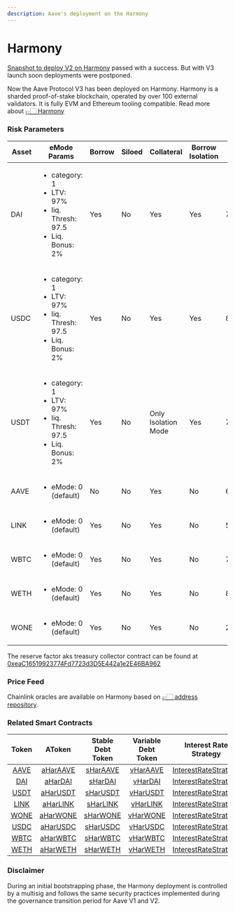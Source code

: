```yaml
---
description: Aave's deployment on the Harmony
---
```


# Harmony

[Snapshot to deploy V2 on Harmony](https://snapshot.org/#/aave.eth/proposal/QmYYBedL9aRFdC5DUgjN3QMoYxvJhAUBb2sEyhFuVQZbLG) passed with a success. But with V3 launch soon deployments were postponed.

Now the Aave Protocol V3 has been deployed on Harmony. Harmony is a sharded proof-of-stake blockchain, operated by over 100 external validators. It is fully EVM and Ethereum tooling compatible. Read more about [👉🏻 Harmony](https://www.harmony.one/)

### Risk Parameters

| Asset | eMode Params     | Borrow | Siloed | Collateral | Borrow Isolation | LTV | Liq. Thresh | Liq. Bonus | Debt Ceil | Supply Cap | Borrow Cap | Reserve Factor |
| ----- | ---------------- | --- | --- | ---------- | ----- | --- | ----------  | ---------- | --------- | ----- | ----- | -------------- |
| DAI   | <ul><li>category: 1 </li><li>LTV: 97%</li><li>liq. Thresh: 97.5</li><li>Liq. Bonus: 2%</li></ul> | Yes | No | Yes | Yes | 75% | 80% |  5% | - | 2B | 0 | 10% |
| USDC  | <ul><li>category: 1 </li><li>LTV: 97%</li><li>liq. Thresh: 97.5</li><li>Liq. Bonus: 2%</li></ul> | Yes | No | Yes | Yes | 82.5% | 85% |  4% | - | 2B | 0 | 10% |
| USDT  | <ul><li>category: 1 </li><li>LTV: 97%</li><li>liq. Thresh: 97.5</li><li>Liq. Bonus: 2%</li></ul> | Yes | No | Only Isolation Mode | Yes | 75% | 80% |  5% | 5M | 2B | 0 | 10% |
| AAVE  | <ul><li>eMode: 0 (default)</li></ul> | No  | No | Yes | No | 60% | 70% | 7.5% | - | 0 | 0 |  0% |
| LINK  | <ul><li>eMode: 0 (default)</li></ul> | Yes | No | Yes | No | 50% | 65% | 7.5% | - | 0 | 0 | 20% |
| WBTC  | <ul><li>eMode: 0 (default)</li></ul> | Yes | No | Yes | No | 70% | 75% | 6.5% | - | 0 | 0 | 20% |
| WETH  | <ul><li>eMode: 0 (default)</li></ul> | Yes | No | Yes | No | 80% | 82.5% | 5% | - | 0 | 0 | 10% |
| WONE  | <ul><li>eMode: 0 (default)</li></ul> | Yes | No | Yes | No | 25% | 45% | 15% | - | 0 | 0 | 20% |

The reserve factor aks treasury collector contract can be found at [0xeaC16519923774Fd7723d3D5E442a1e2E46BA962](https://explorer.harmony.one/address/0xeac16519923774fd7723d3d5e442a1e2e46ba962)

### Price Feed

Chainlink oracles are available on Harmony based on [👉🏻 address repository](https://docs.chain.link/docs/harmony-price-feeds/).

### Related Smart Contracts

| Token   | AToken | Stable Debt Token  | Variable Debt Token  | Interest Rate Strategy |
| :-----: | :----: | :----------------: | :------------------: | :--------------------: |
| [AAVE](https://explorer.harmony.one/address/0xcF323Aad9E522B93F11c352CaA519Ad0E14eB40F) | [aHarAAVE](https://explorer.harmony.one/address/0xf329e36C7bF6E5E86ce2150875a84Ce77f477375) | [sHarAAVE](https://explorer.harmony.one/address/0xfAeF6A702D15428E588d4C0614AEFb4348D83D48) | [vHarAAVE](https://explorer.harmony.one/address/0xE80761Ea617F66F96274eA5e8c37f03960ecC679) | [InterestRateStrategy](https://explorer.harmony.one/address/0x4aa694e6c06d6162d95be98a2df6a521d5a7b521) |
| [DAI](https://explorer.harmony.one/address/0xEf977d2f931C1978Db5F6747666fa1eACB0d0339) | [aHarDAI](https://explorer.harmony.one/address/0x82E64f49Ed5EC1bC6e43DAD4FC8Af9bb3A2312EE) | [sHarDAI](https://explorer.harmony.one/address/0xd94112B5B62d53C9402e7A60289c6810dEF1dC9B) | [vHarDAI](https://explorer.harmony.one/address/0x8619d80FB0141ba7F184CbF22fd724116D9f7ffC)| [InterestRateStrategy](https://explorer.harmony.one/address/0xa9f3c3cae095527061e6d270dbe163693e6fda9d) |
| [USDT](https://explorer.harmony.one/address/0x3C2B8Be99c50593081EAA2A724F0B8285F5aba8f) | [aHarUSDT](https://explorer.harmony.one/address/0x6ab707Aca953eDAeFBc4fD23bA73294241490620) | [sHarUSDT](https://explorer.harmony.one/address/0x70eFfc565DB6EEf7B927610155602d31b670e802) | [vHarUSDT](https://explorer.harmony.one/address/0xfb00AC187a8Eb5AFAE4eACE434F493Eb62672df7) | [InterestRateStrategy](https://explorer.harmony.one/address/0xf4a0039F2d4a2EaD5216AbB6Ae4C4C3AA2dB9b82) |
| [LINK](https://explorer.harmony.one/address/0x218532a12a389a4a92fC0C5Fb22901D1c19198aA) | [aHarLINK](https://explorer.harmony.one/address/0x191c10Aa4AF7C30e871E70C95dB0E4eb77237530) | [sHarLINK](https://explorer.harmony.one/address/0x89D976629b7055ff1ca02b927BA3e020F22A44e4) | [vHarLINK](https://explorer.harmony.one/address/0x953A573793604aF8d41F306FEb8274190dB4aE0e) | [InterestRateStrategy](https://explorer.harmony.one/address/0x4aa694e6c06d6162d95be98a2df6a521d5a7b521) |
| [WONE](https://explorer.harmony.one/address/0xcF664087a5bB0237a0BAd6742852ec6c8d69A27a) | [aHarWONE](https://explorer.harmony.one/address/0x6d80113e533a2C0fe82EaBD35f1875DcEA89Ea97) | [sHarWONE](https://explorer.harmony.one/address/0xF15F26710c827DDe8ACBA678682F3Ce24f2Fb56E) | [vHarWONE](https://explorer.harmony.one/address/0x4a1c3aD6Ed28a636ee1751C69071f6be75DEb8B8) | [InterestRateStrategy](https://explorer.harmony.one/address/0x4aa694e6c06d6162d95be98a2df6a521d5a7b521) |
| [USDC](https://explorer.harmony.one/address/0x985458E523dB3d53125813eD68c274899e9DfAb4) | [aHarUSDC](https://explorer.harmony.one/address/0x625E7708f30cA75bfd92586e17077590C60eb4cD) | [sHarUSDC](https://explorer.harmony.one/address/0x307ffe186F84a3bc2613D1eA417A5737D69A7007) | [vHarUSDC](https://explorer.harmony.one/address/0xFCCf3cAbbe80101232d343252614b6A3eE81C989) | [InterestRateStrategy](https://explorer.harmony.one/address/0xf4a0039F2d4a2EaD5216AbB6Ae4C4C3AA2dB9b82) |
| [WBTC](https://explorer.harmony.one/address/0x3095c7557bCb296ccc6e363DE01b760bA031F2d9) | [aHarWBTC](https://explorer.harmony.one/address/0x078f358208685046a11C85e8ad32895DED33A249) | [sHarWBTC](https://explorer.harmony.one/address/0x633b207Dd676331c413D4C013a6294B0FE47cD0e) | [vHarWBTC](https://explorer.harmony.one/address/0x92b42c66840C7AD907b4BF74879FF3eF7c529473) | [InterestRateStrategy](https://explorer.harmony.one/address/0x4aa694e6c06d6162d95be98a2df6a521d5a7b521) |
| [WETH](https://explorer.harmony.one/address/0x6983D1E6DEf3690C4d616b13597A09e6193EA013) | [aHarWETH](https://explorer.harmony.one/address/0xe50fA9b3c56FfB159cB0FCA61F5c9D750e8128c8) | [sHarWETH](https://explorer.harmony.one/address/0xD8Ad37849950903571df17049516a5CD4cbE55F6) | [vHarWETH](https://explorer.harmony.one/address/0x0c84331e39d6658Cd6e6b9ba04736cC4c4734351) | [InterestRateStrategy](https://explorer.harmony.one/address/0x4aa694e6c06d6162d95be98a2df6a521d5a7b521) |

### Disclaimer

During an initial bootstrapping phase, the Harmony deployment is controlled by a multisig and follows the same security practices implemented during the governance transition period for Aave V1 and V2.
